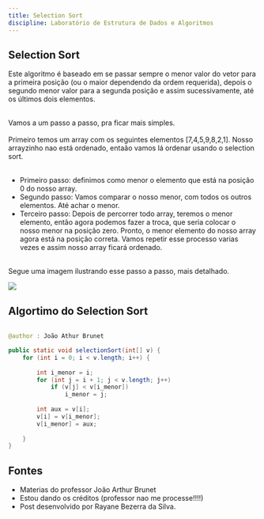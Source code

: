 ```yaml
---
title: Selection Sort
discipline: Laboratório de Estrutura de Dados e Algoritmos 
---
```


## Selection Sort 

Este algoritmo é baseado em se passar sempre o menor valor do vetor para a primeira posição (ou o maior dependendo da ordem requerida), depois o segundo menor valor para a segunda posição e assim sucessivamente, até os últimos dois elementos.

<br>
Vamos a um passo a passo, pra ficar mais simples. 
<br><br>
Primeiro temos um array com os seguintes elementos [7,4,5,9,8,2,1]. Nosso arrayzinho nao está ordenado, entaão vamos lá ordenar usando o selection sort. 
<br> <br>

- Primeiro passo: definimos como menor o elemento que está na posição 0 do nosso array.
- Segundo passo: Vamos comparar o nosso menor, com todos os outros elementos. Até achar o menor. 
- Terceiro passo: Depois de percorrer todo array, teremos o menor elemento, então agora podemos fazer a troca, que seria colocar o nosso menor na posição zero. Pronto, o menor elemento do nosso array agora está na posição correta. Vamos repetir esse processo varias vezes e assim nosso array ficará ordenado.
<br><br>

Segue uma imagem ilustrando esse passo a passo, mais detalhado.

<img src ="https://i.stack.imgur.com/5ai2E.jpg" >


## Algortimo do Selection Sort 

```java

@author : João Athur Brunet

public static void selectionSort(int[] v) {	
	for (int i = 0; i < v.length; i++) {
		
		int i_menor = i;
		for (int j = i + 1; j < v.length; j++)
			if (v[j] < v[i_menor])
				i_menor = j;
		
		int aux = v[i];
		v[i] = v[i_menor];
		v[i_menor] = aux;
	
	}		
}

```

## Fontes

- Materias do professor João Arthur Brunet
- Estou dando os créditos (professor nao me processe!!!!)
- Post desenvolvido por Rayane Bezerra da Silva.
